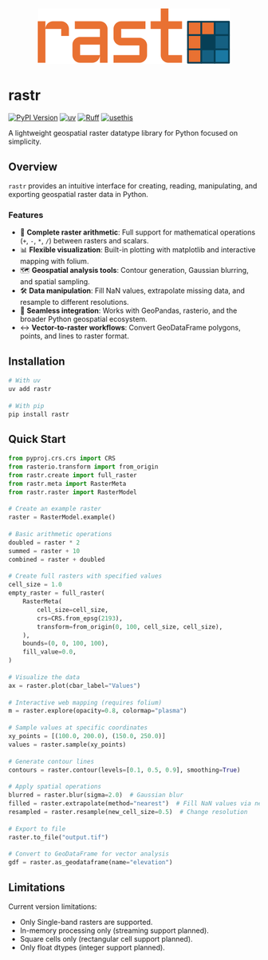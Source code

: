 <h1 align="center">
  <img src="https://raw.githubusercontent.com/tonkintaylor/rastr/refs/heads/develop/docs/logo.svg"><br>
</h1>

# rastr

[![PyPI Version](https://img.shields.io/pypi/v/rastr.svg)](<https://pypi.python.org/pypi/rastr>)
[![uv](https://img.shields.io/endpoint?url=https://raw.githubusercontent.com/astral-sh/uv/main/assets/badge/v0.json)](https://github.com/astral-sh/uv)
[![Ruff](https://img.shields.io/endpoint?url=https://raw.githubusercontent.com/astral-sh/ruff/main/assets/badge/v2.json)](https://github.com/astral-sh/ruff)
[![usethis](https://img.shields.io/endpoint?url=https://raw.githubusercontent.com/usethis-python/usethis-python/main/assets/badge/v1.json)](https://github.com/usethis-python/usethis-python)

A lightweight geospatial raster datatype library for Python focused on simplicity.

## Overview
`rastr` provides an intuitive interface for creating, reading, manipulating, and exporting geospatial raster data in Python.

### Features
- 🧮 **Complete raster arithmetic**: Full support for mathematical operations (`+`, `-`, `*`, `/`) between rasters and scalars.
- 📊 **Flexible visualization**: Built-in plotting with matplotlib and interactive mapping with folium.
- 🗺️ **Geospatial analysis tools**: Contour generation, Gaussian blurring, and spatial sampling.
- 🛠️ **Data manipulation**: Fill NaN values, extrapolate missing data, and resample to different resolutions.
- 🔗 **Seamless integration**: Works with GeoPandas, rasterio, and the broader Python geospatial ecosystem.
- ↔️ **Vector-to-raster workflows**: Convert GeoDataFrame polygons, points, and lines to raster format.

## Installation

```bash
# With uv
uv add rastr

# With pip
pip install rastr
```

## Quick Start

```python
from pyproj.crs.crs import CRS
from rasterio.transform import from_origin
from rastr.create import full_raster
from rastr.meta import RasterMeta
from rastr.raster import RasterModel

# Create an example raster
raster = RasterModel.example()

# Basic arithmetic operations
doubled = raster * 2
summed = raster + 10
combined = raster + doubled

# Create full rasters with specified values
cell_size = 1.0
empty_raster = full_raster(
    RasterMeta(
        cell_size=cell_size,
        crs=CRS.from_epsg(2193),
        transform=from_origin(0, 100, cell_size, cell_size),
    ),
    bounds=(0, 0, 100, 100),
    fill_value=0.0,
)

# Visualize the data
ax = raster.plot(cbar_label="Values")

# Interactive web mapping (requires folium)
m = raster.explore(opacity=0.8, colormap="plasma")

# Sample values at specific coordinates
xy_points = [(100.0, 200.0), (150.0, 250.0)]
values = raster.sample(xy_points)

# Generate contour lines
contours = raster.contour(levels=[0.1, 0.5, 0.9], smoothing=True)

# Apply spatial operations
blurred = raster.blur(sigma=2.0)  # Gaussian blur
filled = raster.extrapolate(method="nearest")  # Fill NaN values via nearest-neighbours
resampled = raster.resample(new_cell_size=0.5)  # Change resolution

# Export to file
raster.to_file("output.tif")

# Convert to GeoDataFrame for vector analysis
gdf = raster.as_geodataframe(name="elevation")
```

## Limitations
Current version limitations:
- Only Single-band rasters are supported.
- In-memory processing only (streaming support planned).
- Square cells only (rectangular cell support planned).
- Only float dtypes (integer support planned).
